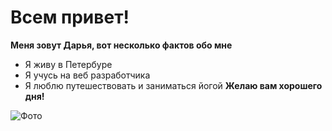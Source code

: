 # Всем привет!
**Меня зовут Дарья, вот несколько фактов обо мне**
* Я живу в Петербуре
* Я учусь на веб разработчика
* Я люблю путешествовать и заниматься йогой
**Желаю вам хорошего дня!**

![Фото](../%D0%94%D0%B0%D1%88%D0%B0/%D0%A4%D0%BE%D1%82%D0%BE/%D1%84%D0%BE%D1%82%D0%BE%202022%20%D0%9A%D1%83%D0%B1%D0%B0/20220217_082815.jpg)